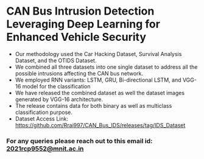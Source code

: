 # CAN Bus Intrusion Detection Leveraging Deep Learning for Enhanced Vehicle Security
 - Our methodology used the Car Hacking Dataset, Survival Analysis Dataset, and the OTIDS Dataset. 
 - We combined all three datasets into one single dataset to address all the possible intrusions affecting the CAN bus network.
 - We employed RNN variants: LSTM, GRU, Bi-directional LSTM, and VGG-16 model for the classification
 - We have released the combined dataset as well the dataset images generated by VGG-16 architecture.
 - The release contains data for both binary as well as multiclass classification purpose.
 - Dataset Access Link: https://github.com/Rrai997/CAN_Bus_IDS/releases/tag/IDS_Dataset
### For any queries please reach out to this email id: 2021rcp9552@mnit.ac.in
